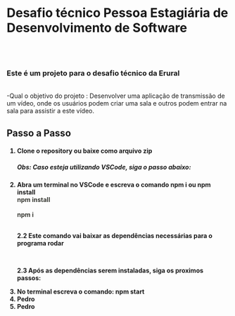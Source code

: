 <h1> Desafio técnico Pessoa Estagiária de Desenvolvimento de Software</h1>
<br/>
<br/>
<h3>Este é um projeto para o desafio técnico da Erural</h3> <br/>
-Qual o objetivo do projeto :
  Desenvolver uma aplicação de transmissão de um vídeo, onde os usuários podem criar uma sala e outros podem entrar na sala para assistir
  a este vídeo.
  
 <h2>Passo a Passo</h2>

<h4>
  <p>
  <ol>
   <li>Clone o repository ou baixe como arquivo zip</li>
    <h5>Obs: Caso esteja utilizando VSCode, siga o passo abaixo:</h5>
   <li>Abra um terminal no VSCode e escreva o comando npm i ou npm install</li> 
    <div class="token-line" style="color:#393A34"><span font-family="mono" font-size="1" class="Text-sc-1g6etse-0 bbMPSg token plain">npm install</span></div><br/>
    <div class="token-line" style="color:#393A34"><span font-family="mono" font-size="1" class="Text-sc-1g6etse-0 bbMPSg token plain">npm i</span></div><br/>
    <p>2.2 Este comando vai baixar as dependências necessárias para o programa rodar </p> <br/>
    <p>2.3 Após as dependências serem instaladas, siga os proximos passos: </p>
   <li>No terminal escreva o comando: npm start </li>
   <li>Pedro</li>
   <li>Pedro</li>
  </ol>
  </p>
</h4>
  
